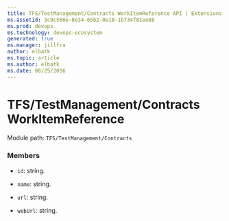 ```yaml
---
title: TFS/TestManagement/Contracts WorkItemReference API | Extensions for Azure DevOps Services
ms.assetid: 3c9c560e-8e34-65b2-0e18-1b734f81ee88
ms.prod: devops
ms.technology: devops-ecosystem
generated: true
ms.manager: jillfra
author: elbatk
ms.topic: article
ms.author: elbatk
ms.date: 08/25/2016
---
```


# TFS/TestManagement/Contracts WorkItemReference

Module path: `TFS/TestManagement/Contracts`


### Members

* `id`: string. 

* `name`: string. 

* `url`: string. 

* `webUrl`: string. 

